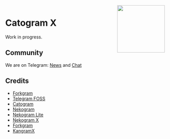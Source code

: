 <img src="https://avatars.githubusercontent.com/u/76093575?s=200&v=4" width="150" align="right"/>

# Catogram X
Work in progress.
## Community
We are on Telegram: [News](https://t.me/s/catoxnews) and [Chat](https://t.me/catoxchat)
## Credits
- [Forkgram](https://github.com/Forkgram/TelegramAndroid)
- [Telegram FOSS](https://github.com/Telegram-FOSS-Team/Telegram-FOSS)
- [Catogram](https://github.com/Catogram/Catogram)
- [Nekogram](https://gitlab.com/Nekogram/Nekogram)
- [Nekogram Lite](https://github.com/satouriko/nekolite)
- [Nekogram X](https://github.com/NekoX-Dev/NekoX)
- [Forkgram](https://github.com/Forkgram/TelegramAndroid)
- [KangramX](https://github.com/alissonlauffer/KangramX)

